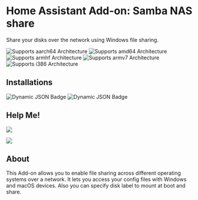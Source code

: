 # Home Assistant Add-on: Samba NAS share

Share your disks over the network using Windows file sharing.

![Supports aarch64 Architecture][aarch64-shield] ![Supports amd64 Architecture][amd64-shield] ![Supports armhf Architecture][armhf-shield] ![Supports armv7 Architecture][armv7-shield] ![Supports i386 Architecture][i386-shield]

<!--
[![Stargazers repo roster for @dianlight/hassio-addons](https://raw.githubusercontent.com/dianlight/hassio-addons/master/.github/stars2.svg)](https://github.com/dianlight/hassio-addons/stargazers)

![downloads evolution](https://raw.githubusercontent.com/dianlight/hassio-addons/master/sambanas/stats.png)
-->

## Installations

![Dynamic JSON Badge](https://img.shields.io/badge/dynamic/json?url=https%3A%2F%2Fanalytics.home-assistant.io%2Faddons.json&query=%24.1a32f091_sambanas.total&label=SambaNas%20Installations&link=https%3A%2F%2Faddonstats.poeschl.xyz%2F%23)
![Dynamic JSON Badge](https://img.shields.io/badge/dynamic/json?url=https%3A%2F%2Fanalytics.home-assistant.io%2Faddons.json&query=%24.c9a35110_sambanas.total&label=SambaNas%20β%20Installations&link=https%3A%2F%2Faddonstats.poeschl.xyz%2F%23)

## Help Me!

[![](https://img.shields.io/github/sponsors/dianlight?label=Sponsor&logo=GitHub)](https://github.com/sponsors/dianlight)

<a href="https://www.buymeacoffee.com/ypKZ2I0"><img src="https://img.buymeacoffee.com/button-api/?text=Buy me a coffee&emoji=&slug=ypKZ2I0&button_colour=FFDD00&font_colour=000000&font_family=Cookie&outline_colour=000000&coffee_colour=ffffff" /></a>


## About

This Add-on allows you to enable file sharing across different operating systems over a network.
It lets you access your config files with Windows and macOS devices.
Also you can specify disk label to mount at boot and share.


[aarch64-shield]: https://img.shields.io/badge/aarch64-yes-green.svg
[amd64-shield]: https://img.shields.io/badge/amd64-yes-green.svg
[armhf-shield]: https://img.shields.io/badge/armhf-yes-green.svg
[armv7-shield]: https://img.shields.io/badge/armv7-yes-green.svg
[discord]: https://discord.gg/c5DvZ4e
[forum]: https://community.home-assistant.io
[i386-shield]: https://img.shields.io/badge/i386-yes-green.svg
[issue]: https://github.com/dianlight/hassio-addons/issues
[reddit]: https://reddit.com/r/homeassistant
[repository]: https://github.com/dianlight/hassio-addons
